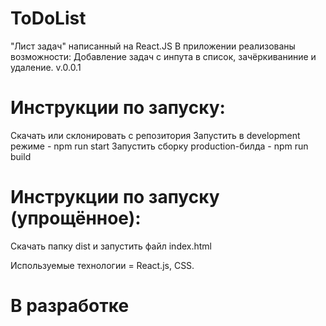 # ToDoList
"Лист задач" написанный на React.JS
В приложении реализованы возможности: Добавление задач с инпута в список, зачёркиваниние и удаление.
v.0.0.1
# Инструкции по запуску:
Скачать или склонировать с репозитория
Запустить в development режиме - npm run start
Запустить сборку production-билда - npm run build

# Инструкции по запуску (упрощённое):
Скачать папку dist и запустить файл index.html


Используемые технологии = React.js, CSS.
# В разработке

